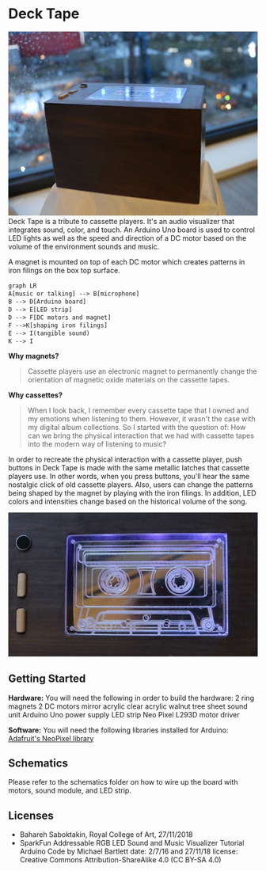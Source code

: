 
# Deck Tape 

<div style="text-align:center"><img src ="https://github.com/TakinB/Gizmo/blob/master/side%20view.jpg" /></div>
Deck Tape is a tribute to cassette players. It's an audio visualizer that integrates sound, color, and touch. 
An Arduino Uno board is used to control LED lights as well as the speed and direction of a DC motor based on the volume of the environment sounds and music.

A magnet is mounted on top of each DC motor which creates patterns in iron filings on the box top surface.

```mermaid
graph LR
A[music or talking] --> B[microphone]
B --> D[Arduino board]
D --> E[LED strip]
D --> F[DC motors and magnet]
F -->K[shaping iron filings]
E --> I(tangible sound)
K --> I

```

**Why magnets?** 
>Cassette players use an electronic magnet to permanently change the orientation of magnetic oxide materials on the cassette tapes.

**Why cassettes?**  
>When I look back, I remember every cassette tape that I owned and my emotions when listening to them. However, it wasn't the case with my digital album collections. So I started with the question of: How can we bring the physical interaction that we had with cassette tapes into the modern way of listening to music?

In order to recreate the physical interaction with a cassette player, push buttons in Deck Tape is made with the same metallic latches that cassette players use. In other words, when you press buttons, you'll hear the same nostalgic click of old cassette players.
Also, users can change the patterns being shaped by the magnet by playing with the iron filings. In addition, LED colors and intensities change based on the historical volume of the song.

<div style="text-align:center"><img src ="https://github.com/TakinB/Gizmo/blob/master/top%20view.jpg" /></div>

## Getting Started
**Hardware:**
You will need the following in order to build the hardware:
2 ring magnets
2 DC motors 
mirror acrylic
clear acrylic
walnut tree sheet
sound unit
Arduino Uno
power supply
LED strip Neo Pixel
L293D motor driver

**Software:**
You will need the following libraries installed for Arduino:
[Adafruit's NeoPixel library](https://github.com/adafruit/Adafruit_NeoPixel)

## Schematics
Please refer to the schematics folder on how to wire up the board with motors, sound module, and LED strip.

## Licenses

 - Bahareh Saboktakin, Royal College of Art, 27/11/2018
 - SparkFun Addressable RGB LED Sound and Music Visualizer Tutorial Arduino Code by Michael Bartlett date: 2/7/16 and 27/11/18 license: Creative Commons Attribution-ShareAlike 4.0 (CC BY-SA 4.0)